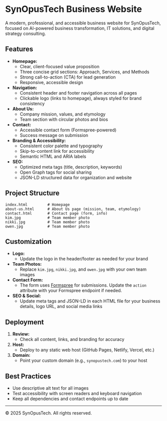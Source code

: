 # SynOpusTech Business Website

A modern, professional, and accessible business website for SynOpusTech, focused on AI-powered business transformation, IT solutions, and digital strategy consulting.

## Features
- **Homepage:**
  - Clear, client-focused value proposition
  - Three concise grid sections: Approach, Services, and Methods
  - Strong call-to-action (CTA) for lead generation
  - Responsive, accessible design
- **Navigation:**
  - Consistent header and footer navigation across all pages
  - Clickable logo (links to homepage), always styled for brand consistency
- **About Us:**
  - Company mission, values, and etymology
  - Team section with circular photos and bios
- **Contact:**
  - Accessible contact form (Formspree-powered)
  - Success message on submission
- **Branding & Accessibility:**
  - Consistent color palette and typography
  - Skip-to-content link for accessibility
  - Semantic HTML and ARIA labels
- **SEO:**
  - Optimized meta tags (title, description, keywords)
  - Open Graph tags for social sharing
  - JSON-LD structured data for organization and website

## Project Structure
```
index.html         # Homepage
about-us.html      # About Us page (mission, team, etymology)
contact.html       # Contact page (form, info)
kim.jpg            # Team member photo
nikki.jpg          # Team member photo
owen.jpg           # Team member photo
```

## Customization
- **Logo:**
  - Update the logo in the header/footer as needed for your brand
- **Team Photos:**
  - Replace `kim.jpg`, `nikki.jpg`, and `owen.jpg` with your own team images
- **Contact Form:**
  - The form uses [Formspree](https://formspree.io/) for submissions. Update the `action` attribute with your Formspree endpoint if needed.
- **SEO & Social:**
  - Update meta tags and JSON-LD in each HTML file for your business details, logo URL, and social media links

## Deployment
1. **Review:**
   - Check all content, links, and branding for accuracy
2. **Host:**
   - Deploy to any static web host (GitHub Pages, Netlify, Vercel, etc.)
3. **Domain:**
   - Point your custom domain (e.g., `synopustech.com`) to your host

## Best Practices
- Use descriptive alt text for all images
- Test accessibility with screen readers and keyboard navigation
- Keep all dependencies and contact endpoints up to date

---

© 2025 SynOpusTech. All rights reserved.
